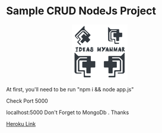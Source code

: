 <h1> Sample CRUD NodeJs Project </h1>

<p align=center>
  <img 
       width="150px"
       src="https://raw.githubusercontent.com/WuWooLay/Node-Sample-IdMm/master/public/image/logo.png"
   
  >
</p>

<p> At first, you'll need to be run  "npm i && node app.js"</p>
<p> Check Port 5000 </p>
<p> localhost:5000  Don't Forget to MongoDb . Thanks </p>

<a href="https://radiant-hamlet-98970.herokuapp.com/" > Heroku Link </a>
